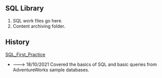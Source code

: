 <!-- FAQ Section Starts -->
## SQL Library
1. SQL work files go here.
2. Content archiving folder.

<!-- FAQ Section Ends -->


<!-- MAP Section Starts -->
## History
[SQL_First_Practice](https://github.com/mommafish/BCG_Rise/tree/main/2__SQL_Library/)
* ---> 18/10/2021 Covered the basics of SQL and basic queries from AdventureWorks sample databases.


<!-- MAP Section Ends -->